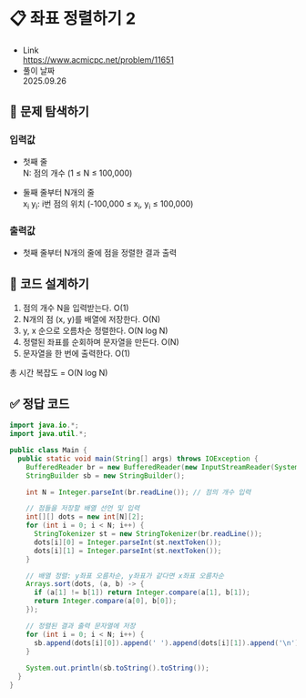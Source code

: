 # 📋 좌표 정렬하기 2
- Link<br>
https://www.acmicpc.net/problem/11651
- 풀이 날짜<br>
2025.09.26

## 🔎 문제 탐색하기

### 입력값
- 첫째 줄<br>
N: 점의 개수 (1 ≤ N ≤ 100,000)<br>

- 둘째 줄부터 N개의 줄<br>
x<sub>i</sub> y<sub>i</sub>: i번 점의 위치 (-100,000 ≤ x<sub>i</sub>, y<sub>i</sub> ≤ 100,000)

### 출력값
- 첫째 줄부터 N개의 줄에 점을 정렬한 결과 출력<br>

## 📝 코드 설계하기
1. 점의 개수 N을 입력받는다. O(1)
2. N개의 점 (x, y)를 배열에 저장한다. O(N)
3. y, x 순으로 오름차순 정렬한다. O(N log N)
4. 정렬된 좌표를 순회하며 문자열을 만든다. O(N)
5. 문자열을 한 번에 출력한다. O(1)

총 시간 복잡도 = O(N log N)

## ✅ 정답 코드
```java
import java.io.*;
import java.util.*;

public class Main {
  public static void main(String[] args) throws IOException {
    BufferedReader br = new BufferedReader(new InputStreamReader(System.in));
    StringBuilder sb = new StringBuilder();

    int N = Integer.parseInt(br.readLine()); // 점의 개수 입력

    // 점들을 저장할 배열 선언 및 입력
    int[][] dots = new int[N][2];
    for (int i = 0; i < N; i++) {
      StringTokenizer st = new StringTokenizer(br.readLine());
      dots[i][0] = Integer.parseInt(st.nextToken());
      dots[i][1] = Integer.parseInt(st.nextToken());
    }

    // 배열 정렬: y좌표 오름차순, y좌표가 같다면 x좌표 오름차순
    Arrays.sort(dots, (a, b) -> {
      if (a[1] != b[1]) return Integer.compare(a[1], b[1]);
      return Integer.compare(a[0], b[0]);
    });

    // 정렬된 결과 출력 문자열에 저장
    for (int i = 0; i < N; i++) {
      sb.append(dots[i][0]).append(' ').append(dots[i][1]).append('\n');
    }
    
    System.out.println(sb.toString().toString());
  }
}
```